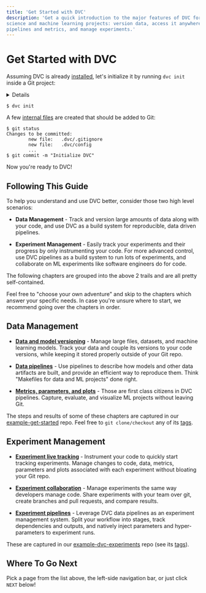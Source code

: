 ```yaml
---
title: 'Get Started with DVC'
description: 'Get a quick introduction to the major features of DVC for data
science and machine learning projects: version data, access it anywhere, capture
pipelines and metrics, and manage experiments.'
---
```


# Get Started with DVC

<!--
## Get Started with DVC
-->

Assuming DVC is already [installed](/doc/install), let's initialize it by
running `dvc init` inside a Git project:

<details>

### ⚙️ Expand to prepare a project.

Imagine we want to build an ML project from scratch. Let's start by creating a
Git repository:

```cli
$ mkdir example-get-started
$ cd example-get-started
$ git init
```

<admon type="info">

This directory name is used in our
[example-get-started](https://github.com/iterative/example-get-started) repo.

</admon>

</details>

```cli
$ dvc init
```

A few [internal files](/doc/user-guide/project-structure/internal-files) are
created that should be added to Git:

```cli
$ git status
Changes to be committed:
        new file:   .dvc/.gitignore
        new file:   .dvc/config
        ...
$ git commit -m "Initialize DVC"
```

Now you're ready to DVC!

## Following This Guide

To help you understand and use DVC better, consider those two high level
scenarios:

- **Data Management** - Track and version large amounts of data along with your
  code, and use DVC as a build system for reproducible, data driven pipelines.

- **Experiment Management** - Easily track your experiments and their progress
  by only instrumenting your code. For more advanced control, use DVC pipelines
  as a build system to run lots of experiments, and collaborate on ML
  experiments like software engineers do for code.

The following chapters are grouped into the above 2 trails and are all pretty
self-contained.

<admon type="tip">

Feel free to "choose your own adventure" and skip to the chapters which answer
your specific needs. In case you're unsure where to start, we recommend going
over the chapters in order.

</admon>

## Data Management

- **[Data and model versioning]** - Manage large files, datasets, and machine
  learning models. Track your data and couple its versions to your code
  versions, while keeping it stored properly outside of your Git repo.

- **[Data pipelines]** - Use pipelines to describe how models and other data
  artifacts are built, and provide an efficient way to reproduce them. Think
  "Makefiles for data and ML projects" done right.

- **[Metrics, parameters, and plots]** - Those are first class citizens in DVC
  pipelines. Capture, evaluate, and visualize ML projects without leaving Git.

[data and model versioning]: /doc/start/data-management/data-versioning
[data pipelines]: /doc/start/data-management/data-pipelines
[metrics, parameters, and plots]:
  /doc/start/data-management/metrics-parameters-plots

<admon type="tip">

The steps and results of some of these chapters are captured in our
[example-get-started] repo. Feel free to `git clone/checkout` any of its
[tags][example-get-started-tags].

[example-get-started]: https://github.com/iterative/example-get-started
[example-get-started-tags]:
  https://github.com/iterative/example-get-started/tags

</admon>

## Experiment Management

- **[Experiment live tracking]** - Instrument your code to quickly start
  tracking experiments. Manage changes to code, data, metrics, parameters and
  plots associated with each experiment without bloating your Git repo.

- **[Experiment collaboration]** - Manage experiments the same way developers
  manage code. Share experiments with your team over git, create branches and
  pull requests, and compare results.

- **[Experiment pipelines]** - Leverage DVC data pipelines as an experiment
  management system. Split your workflow into stages, track dependencies and
  outputs, and natively inject parameters and hyper-parameters to experiment
  runs.

[experiment live tracking]: /doc/start/experiments/experiment-live-tracking
[experiment collaboration]: /doc/start/experiments/experiment-collaboration
[experiment pipelines]: /doc/start/experiments/experiment-pipelines

<admon type="tip">

These are captured in our [example-dvc-experiments] repo (see its
[tags][example-dvc-experiments-tags]).

[example-dvc-experiments]: https://github.com/iterative/example-dvc-experiments
[example-dvc-experiments-tags]:
  https://github.com/iterative/example-dvc-experiments/tags

</admon>

## Where To Go Next

Pick a page from the list above, the left-side navigation bar, or just click
`NEXT` below!
